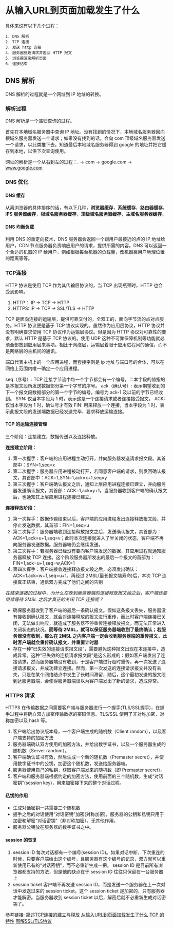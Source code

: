 # 从输入URL到页面加载发生了什么

具体来说有以下几个过程：

    1. DNS 解析
    2. TCP 连接
    3. 发送 http 连接
    4. 服务器处理请求并返回 HTTP 报文
    5. 浏览器渲染解析页面
    6. 连接结束

## DNS 解析

DNS 解析的过程就是一个网址到 IP 地址的转换。

### 解析过程

DNS 解析是一个递归查询的过程。

首先在本地域名服务器中查询 IP 地址。没有找到的情况下，本地域名服务器回向根域名服务器发送一个请求；如果没有找到的话，会向 com 顶级域名服务器发送一个请求，以此类推下去。知道最后本地域名服务器得到 google 的地址并把它缓存到本地，以供下次查询使用。

网址的解析是一个从右到左的过程：. -> com -> google.com -> www.google.com

### DNS 优化

#### DNS 缓存

从离浏览器的具体排序的话，有以下几种，**浏览器缓存**，**系统缓存**，**路由器缓存**，**IPS 服务器缓存**，**根域名服务器缓存**，**顶级域名服务器缓存**，**主域名服务器缓存**。

#### DNS 均衡负载

利用 DNS 的重定向技术，DNS 服务器会返回一个跟用户最接近的点的 IP 地址给用户，CDN 节点服务器负责响应用户的请求，提供所需的内容。DNS 可以返回一个合适的机器的 IP 给用户，例如根据每台机器的负载量，改机器离用户地理位置的距离等等。

### TCP连接

HTTP 协议是使用 TCP 作为其传输层协议的，当 TCP 出现瓶颈时，HTTP 也会受到影响。

1. HTTP： IP -> TCP -> HTTP
2. HTTPS: IP -> TCP -> SSL/TLS -> HTTP

TCP 是面向连接的运输层，提供可靠交付的，全双工的，面向字节流的点对点服务。HTTP 协议便是基于 TCP 协议实现的。虽然作为应用层协议，HTTP 协议并没有明确要求使用 TCP 协议作为运输层协议。但是因为 HTTP 协议对可靠性的要求，默认 HTTP 是基于 TCP 协议的。使用 UDP 这种不可靠保障机制等功能就必须全部放到应用层来事项。相比于网络层，运输层着眼于应用进程间的通信，而不是网络层的主机间的通讯。

端口代表主机上的一个应用进程，而套接字则是 ip 地址与端口号的合体，可以在网络上范围内唯一确定一个应用进程。

seq（序号）: TCP 连接字节流中每一个字节都会有一个编号，二本字段的值指的是本报文段所发送数据部分第一个字节的序号。
ack（确认号）: 表示期望收到的下一个报文段数据部分的第一个字节的编号，编号为 ack-1 及以前的字节已经收到。
SYN: 仅当本字段为 1 时，表示这是一个连接请求或者连接接受报文。
ACK: 仅当本字段为 1 时，确认号才有效
FIN: 用来释放一个连接，当本字段为 1 时，表示此报文段的发送端数据已经发送完毕，要求释放运输连接。

#### TCP 的运输连接管理

三个阶段：连接建立，数据传送以及连接释放。

**连接建立阶段：**

1. 第一次握手：客户端的应用进程主动打开，并向服务器发送请求报文段。其首部中：SYN=1,seq=x
2. 第二次握手：服务器应用进程被动打开，若同意客户端的请求，则发回确认报文，其首部中：ACK=1,SYN=1,ack=x+1,seq=y
3. 第三次握手：客户端确认报文之后，通知上层应用进程连接已建立，并向服务器发送确认报文，其首部：ACK=1,ack=y+1。当服务器收到客户端的确认报文后，也通知其上层应用进程连接已建立。

**连接释放阶段：**

1. 第一次挥手：数据传输结束以后，客户端的应用进程发出连接释放报文段，并停止发送数据，其首部：FIN=1,seq=u
2. 第二次挥手：服务器端收到连接释放报文之后，发送确认报文，其首部为：ACK=1,ack=u+1,seq=v；此时本次连接就进入了半关闭的状态，客户端不再向服务器发送数据。服务器端仍会继续发送。
3. 第三次挥手：若服务器已经没有要向客户端发送的数据，其应用进程就通知服务器释放 TCP 连接。这个阶段服务器所发出的最后一个报文的首部为：FIN=1,ack=u+1,seq=w,ACK=1
4. 第四次挥手：客户端接收连接释放报文段之后，必须发出确认：ACK=1.ack=w+1,seq=u+1。再经过 2MSL(最长报文端寿命)后，本次 TCP 连接真正结束，通信双方完成了他们之间的告别

*在结束连接的过程中，为什么在收到服务器端的连接释放报文段之后，客户端还要继续等待 2MSL 之后才真正的关闭 TCP 连接呢？*

- 确保服务器收到了客户端的最后一条确认报文。假如这条报文丢失，服务器没有接收到确认报文，就会对连接释放的报文进行重传，而此时客户端连接已关闭，无法做出响应，就造成了服务器不停重传连接释放报文，而无法正常进入关闭状态的状况。**而等待 2MSL，就可以保证服务器端收到了最终确认；若服务器没有收到，那么在 2MSL 之内客户端一定会收到服务器端的重传报文，此时客户端就会重传确认报文，并重置计时器**
- 存在一种“已失效的连接请求报文段”，需要避免这种报文出现在本连接中，造成异常。这种“已失效的连接请求报文段”是这么形成的：假如客户端发出了连接请求，然而服务器端没有收到，于是客户端进行超时重传，再一次发送了连接请求报文，并成功建立连接。然而，第一次发送的连接请求报文并没有丢失，只是在某个网络结点中发生了长时间滞留，随后，这个最初发送的报文段到达服务器端，会使得服务器端误以为客户端发出了新的请求，造成异常。

### HTTPS 请求

HTTPS 在传输数据之间需要客户端与服务器进行一个握手(TLS/SSL握手)，在握手过程中将确立双方加密传输数据的密码信息。TLS/SSL 使用了非对称加密，对称加密以及 hash 等。

1. 客户端给出协议版本号，一个客户端生成的随机数（Client random），以及客户端支持的加密方法
2. 服务器端确认双方使用的加密方法，并给出数字证书，以及一个服务器生成的随机数（Server random）。
3. 客户端确认证书有效，然后生成一个新的随机数（Premaster secret），并使用数字证书中的公钥，加密这个随机数，发送给服务器端。
4. 服务器使用自己的私钥，获取客户端发来的随机数（即 Premaster secret）。
5. 客户端和服务器端根据约定的加密方法，使用前面的三个随机数，生成“对话密钥”(session key)，用来加密接下来的整个对话过程。

#### 私钥的作用

- 生成对话密钥一共需要三个随机数
- 握手之后的对话使用“对话密钥”加密(对称加密)，服务器的公钥和私钥只用于加密和解密“对话密钥”（非对称加密），无其他作用。
- 服务器公钥放在服务器的数字证书之中。

#### session 的恢复

1. session ID
    每次对话都有一个编号(session ID)。如果对话中断，下次重连的时候，只要客户端给出这个编号，且服务器有这个编号的记录，双方就可以重新使用已有的“对话密钥”，而不必重新生成一把。
    session ID 是目前所有浏览器都支持的方法，但是他的缺点在于 session ID 往往只保留在一台服务器上
2. session ticket
    客户端不再发送 session ID，而是发送一个服务器在上一次对话中发送过来的 session ticket。这个 session ticket 是加密的，只有服务器才能解密。当服务器收到 session ticket 以后，解密后就不必重新生成对话密钥了。




























参考链接:
[简述TCP连接的建立与释放](https://zhuanlan.zhihu.com/p/24860403)
[从输入URL到页面加载发生了什么](https://segmentfault.com/a/1190000006879700)
[TCP 的特性](https://hit-alibaba.github.io/interview/basic/network/TCP.html)
[图解SSL/TLS协议](http://www.ruanyifeng.com/blog/2014/09/illustration-ssl.html)
